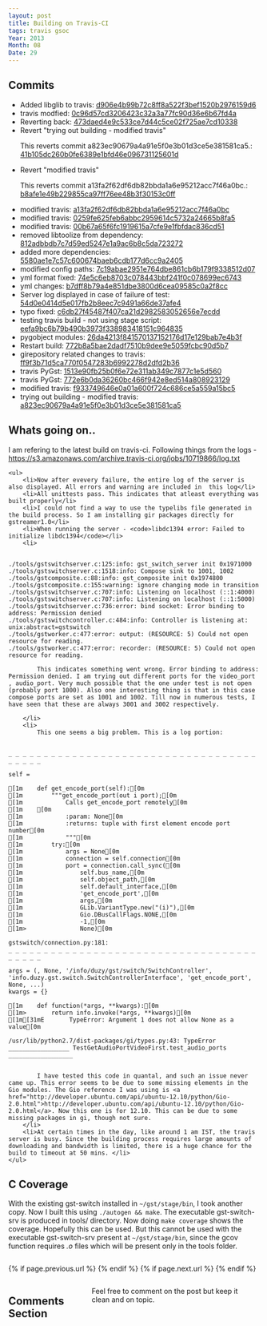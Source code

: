 ```yaml
---
layout: post
title: Building on Travis-CI
tags: travis gsoc
Year: 2013
Month: 08
Date: 29
---
```


<h2>Commits</h2>
<p>
	<ul>
<li>Added libglib to travis: <a href="https://github.com/hyades/gst-switch/commit/d906e4b99b72c8ff8a522f3bef1520b2976159d6">d906e4b99b72c8ff8a522f3bef1520b2976159d6</a></li>
<li>travis modfied: <a href="https://github.com/hyades/gst-switch/commit/0c96d57cd3206423c32a3a77fc90d36e6b67fd4a">0c96d57cd3206423c32a3a77fc90d36e6b67fd4a</a></li>
<li>Reverting back: <a href="https://github.com/hyades/gst-switch/commit/473daed4e9c533ce7d44c5ce02f725ae7cd10338">473daed4e9c533ce7d44c5ce02f725ae7cd10338</a></li>
<li>Revert "trying out building - modified travis"

This reverts commit a823ec90679a4a91e5f0e3b01d3ce5e381581ca5.: <a href="https://github.com/hyades/gst-switch/commit/41b105dc260b0fe6389e1bfd46e096731125601d">41b105dc260b0fe6389e1bfd46e096731125601d</a></li>
<li>Revert "modified travis"

This reverts commit a13fa2f62df6db82bbda1a6e95212acc7f46a0bc.: <a href="https://github.com/hyades/gst-switch/commit/b8afe1e49b229855ca97ff76ee48b3f30153c0ff">b8afe1e49b229855ca97ff76ee48b3f30153c0ff</a></li>
<li>modified travis: <a href="https://github.com/hyades/gst-switch/commit/a13fa2f62df6db82bbda1a6e95212acc7f46a0bc">a13fa2f62df6db82bbda1a6e95212acc7f46a0bc</a></li>
<li>modified travis: <a href="https://github.com/hyades/gst-switch/commit/0259fe625feb6abbc2959614c5732a24665b8fa5">0259fe625feb6abbc2959614c5732a24665b8fa5</a></li>
<li>modified travis: <a href="https://github.com/hyades/gst-switch/commit/00b67a65f6fc1919615a7cfe9e1fbfdac836cd51">00b67a65f6fc1919615a7cfe9e1fbfdac836cd51</a></li>
<li>removed libtoolize from dependency: <a href="https://github.com/hyades/gst-switch/commit/812adbbdb7c7d59ed5247e1a9ac6b8c5da723272">812adbbdb7c7d59ed5247e1a9ac6b8c5da723272</a></li>
<li>added more dependencies: <a href="https://github.com/hyades/gst-switch/commit/5580ae1e7c57c600674baeb6cdb177d6cc9a2405">5580ae1e7c57c600674baeb6cdb177d6cc9a2405</a></li>
<li>modified config paths: <a href="https://github.com/hyades/gst-switch/commit/7c19abae2951e764dbe861cb6b179f9338512d07">7c19abae2951e764dbe861cb6b179f9338512d07</a></li>
<li>yml format fixed: <a href="https://github.com/hyades/gst-switch/commit/74e5c6eb8703c078443bbf241f0c078699ec6743">74e5c6eb8703c078443bbf241f0c078699ec6743</a></li>
<li>yml changes: <a href="https://github.com/hyades/gst-switch/commit/b7dff8b79a4e851dbe3800d6cea09585c0a2f8cc">b7dff8b79a4e851dbe3800d6cea09585c0a2f8cc</a></li>
<li>Server log displayed in case of failure of test: <a href="https://github.com/hyades/gst-switch/commit/54d0e0414d5e017fb2b8eec7c9491a66de37afe4">54d0e0414d5e017fb2b8eec7c9491a66de37afe4</a></li>
<li>typo fixed: <a href="https://github.com/hyades/gst-switch/commit/c6db27f45487f407ca21d2982583052656e7ecdd">c6db27f45487f407ca21d2982583052656e7ecdd</a></li>
<li>testing travis build - not using stage script: <a href="https://github.com/hyades/gst-switch/commit/eefa9bc6b79b490b3973f338983418151c964835">eefa9bc6b79b490b3973f338983418151c964835</a></li>
<li>pygobject modules: <a href="https://github.com/hyades/gst-switch/commit/26da4213f841570137152176d17e129bab7e4b3f">26da4213f841570137152176d17e129bab7e4b3f</a></li>
<li>Restart build: <a href="https://github.com/hyades/gst-switch/commit/772b8a5bae2dadf7510b9dee9e5059fcbc90d5b7">772b8a5bae2dadf7510b9dee9e5059fcbc90d5b7</a></li>
<li>girepository related changes to travis: <a href="https://github.com/hyades/gst-switch/commit/ff9f3b71d5ca770f0547283b6992278d2dfd2b36">ff9f3b71d5ca770f0547283b6992278d2dfd2b36</a></li>
<li>travis PyGst: <a href="https://github.com/hyades/gst-switch/commit/1513e90fb25b0f6e72e311ab349c7877c1e5d560">1513e90fb25b0f6e72e311ab349c7877c1e5d560</a></li>
<li>travis PyGst: <a href="https://github.com/hyades/gst-switch/commit/772e6b0da36260bc466f942e8ed514a808923129">772e6b0da36260bc466f942e8ed514a808923129</a></li>
<li>modified travis: <a href="https://github.com/hyades/gst-switch/commit/f933749646e0a01a600f724c686ce5a559a15bc5">f933749646e0a01a600f724c686ce5a559a15bc5</a></li>
<li>trying out building - modified travis: <a href="https://github.com/hyades/gst-switch/commit/a823ec90679a4a91e5f0e3b01d3ce5e381581ca5">a823ec90679a4a91e5f0e3b01d3ce5e381581ca5</a></li>
</ul>

</p>

<h2>
	Whats going on..
</h2>
<p>
	I am refering to the latest build on travis-ci. Following things from the logs - <a href="https://s3.amazonaws.com/archive.travis-ci.org/jobs/10719866/log.txt">https://s3.amazonaws.com/archive.travis-ci.org/jobs/10719866/log.txt</a>

	<ul>
		<li>Now after evevery failure, the entire log of the server is also displayed. All errors and warning are included in  this log</li>
		<li>All unittests pass. This indicates that atleast everything was built properly</li>
		<li>I could not find a way to use the typelibs file generated in the build process. So I am installing gir packages directly for gstreamer1.0</li>
		<li>When running the server - <code>libdc1394 error: Failed to initialize libdc1394</code></li>
		<li>
<pre><code>
./tools/gstswitchserver.c:125:info: gst_switch_server init 0x1971000
./tools/gstswitchserver.c:1518:info: Compose sink to 1001, 1002
./tools/gstcomposite.c:88:info: gst_composite init 0x1974800
./tools/gstcomposite.c:155:warning: ignore changing mode in transition
./tools/gstswitchserver.c:707:info: Listening on localhost (::1:4000)
./tools/gstswitchserver.c:707:info: Listening on localhost (::1:5000)
./tools/gstswitchserver.c:736:error: bind socket: Error binding to address: Permission denied
./tools/gstswitchcontroller.c:484:info: Controller is listening at: unix:abstract=gstswitch
./tools/gstworker.c:477:error: output: (RESOURCE: 5) Could not open resource for reading.
./tools/gstworker.c:477:error: recorder: (RESOURCE: 5) Could not open resource for reading.
</code></pre>

			This indicates something went wrong. Error binding to address: Permission denied. I am trying out different ports for the video_port , audio_port. Very much possible that the one under test is not open (probably port 1000). Also one interesting thing is that in this case compose ports are set as 1001 and 1002. Till now in numerous tests, I have seen that these are always 3001 and 3002 respectively.

		</li>
		<li>
			This one seems a big problem. This is a log portion:
<pre><code>
_ _ _ _ _ _ _ _ _ _ _ _ _ _ _ _ _ _ _ _ _ _ _ _ _ _ _ _ _ _ _ _ _ _ _ _ _ _ _ _ 

self = <gstswitch.connection.Connection object at 0x2ccd790>

[1m    def get_encode_port(self):[0m
[1m        """get_encode_port(out i port);[0m
[1m            Calls get_encode_port remotely[0m
[1m    [0m
[1m            :param: None[0m
[1m            :returns: tuple with first element encode port number[0m
[1m            """[0m
[1m        try:[0m
[1m            args = None[0m
[1m            connection = self.connection[0m
[1m            port = connection.call_sync([0m
[1m                self.bus_name,[0m
[1m                self.object_path,[0m
[1m                self.default_interface,[0m
[1m                'get_encode_port',[0m
[1m                args,[0m
[1m                GLib.VariantType.new("(i)"),[0m
[1m                Gio.DBusCallFlags.NONE,[0m
[1m                -1,[0m
[1m>               None)[0m

gstswitch/connection.py:181: 
_ _ _ _ _ _ _ _ _ _ _ _ _ _ _ _ _ _ _ _ _ _ _ _ _ _ _ _ _ _ _ _ _ _ _ _ _ _ _ _ 

args = (<DBusConnection object at 0x2cd1870 (GDBusConnection at 0x2ea7200)>, None, '/info/duzy/gst/switch/SwitchController', 'info.duzy.gst.switch.SwitchControllerInterface', 'get_encode_port', None, ...)
kwargs = {}

[1m    def function(*args, **kwargs):[0m
[1m>       return info.invoke(*args, **kwargs)[0m
[1m[31mE       TypeError: Argument 1 does not allow None as a value[0m

/usr/lib/python2.7/dist-packages/gi/types.py:43: TypeError
_________________ TestGetAudioPortVideoFirst.test_audio_ports __________________

</code></pre>

			I have tested this code in quantal, and such an issue never came up. This error seems to be due to some missing elements in the Gio modules. The Gio reference I was using is <a href="http://developer.ubuntu.com/api/ubuntu-12.10/python/Gio-2.0.html">http://developer.ubuntu.com/api/ubuntu-12.10/python/Gio-2.0.html</a>. Now this one is for 12.10. This can be due to some missing packages in gi, though not sure.
		</li>
		<li>At certain times in the day, like around 1 am IST, the travis server is busy. Since the building process requires large amounts of downloading and bandwidth is limited, there is a huge chance for the build to timeout at 50 mins. </li>
	</ul>
</p>
<h2>C Coverage</h2>
<p>With the existing gst-switch installed in <code>~/gst/stage/bin</code>, I took another copy. Now I built this using <code>./autogen && make</code>. The executable gst-switch-srv is produced in tools/ directory. Now doing <code>make coverage</code> shows the coverage. Hopefully this can be used. But this cannot be used with the executable gst-switch-srv present at <code>~/gst/stage/bin</code>, since the gcov function requires <i>.o</i> files which will be present only in the tools folder.</p>

<div class="row">	
	<div class="span9 column">
			<p class="pull-right">{% if page.previous.url %} <a href="{{page.previous.url}}" title="Previous Post: {{page.previous.title}}"><i class="icon-chevron-left"></i></a> 	{% endif %}   {% if page.next.url %} 	<a href="{{page.next.url}}" title="Next Post: {{page.next.title}}"><i class="icon-chevron-right"></i></a> 	{% endif %} </p>  
	</div>

</div>

<div class="row">	
    <div class="span9 columns">    
		<h2>Comments Section</h2>
	    <p>Feel free to comment on the post but keep it clean and on topic.</p>	
		<div id="disqus_thread"></div>
		<script type="text/javascript">
			/* * * CONFIGURATION VARIABLES: EDIT BEFORE PASTING INTO YOUR WEBPAGE * * */
			var disqus_shortname = 'aayushahuja'; // required: replace example with your forum shortname
			
			
			/* * * DON'T EDIT BELOW THIS LINE * * */
			(function() {
				var dsq = document.createElement('script'); dsq.type = 'text/javascript'; dsq.async = true;
				dsq.src = 'http://' + disqus_shortname + '.disqus.com/embed.js';
				(document.getElementsByTagName('head')[0] || document.getElementsByTagName('body')[0]).appendChild(dsq);
			})();
		</script>
		<noscript>Please enable JavaScript to view the <a href="http://disqus.com/?ref_noscript">comments powered by Disqus.</a></noscript>
		<a href="http://disqus.com" class="dsq-brlink">blog comments powered by <span class="logo-disqus">Disqus</span></a>
	</div>
</div>

<!-- Twitter -->
<script>!function(d,s,id){var js,fjs=d.getElementsByTagName(s)[0];if(!d.getElementById(id)){js=d.createElement(s);js.id=id;js.src="//platform.twitter.com/widgets.js";fjs.parentNode.insertBefore(js,fjs);}}(document,"script","twitter-wjs");</script>

<!-- Google + -->
<script type="text/javascript">
  (function() {
    var po = document.createElement('script'); po.type = 'text/javascript'; po.async = true;
    po.src = 'https://apis.google.com/js/plusone.js';
    var s = document.getElementsByTagName('script')[0]; s.parentNode.insertBefore(po, s);
  })();
</script>
<!-- Written by hyades -->

